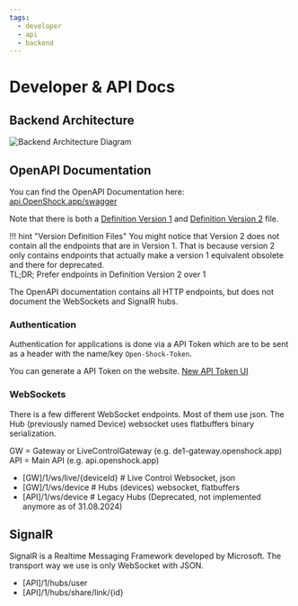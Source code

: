 ```yaml
---
tags:
  - developer
  - api
  - backend
---
```


# Developer & API Docs


## Backend Architecture

![Backend Architecture Diagram](../../static/developer/backend-architecture-overview.svg)


## OpenAPI Documentation

You can find the OpenAPI Documentation here: [api.OpenShock.app/swagger](https://api.openshock.app/swagger)

Note that there is both a [Definition Version 1](https://api.openshock.app/swagger/1/swagger.json) and [Definition Version 2](https://api.openshock.app/swagger/1/swagger.json) file.

!!! hint "Version Definition Files"
    You might notice that Version 2 does not contain all the endpoints that are in Version 1. That is because version 2 only contains endpoints that actually make a version 1 equivalent obsolete and there for deprecated.  
    TL;DR; Prefer endpoints in Definition Version 2 over 1

The OpenAPI documentation contains all HTTP endpoints, but does not document the WebSockets and SignalR hubs.

### Authentication

Authentication for applications is done via a API Token which are to be sent as a header with the name/key `Open-Shock-Token`.

You can generate a API Token on the website. [New API Token UI](https://next.openshock.app/settings/api-tokens)

### WebSockets

There is a few different WebSocket endpoints. Most of them use json. The Hub (previously named Device) websocket uses flatbuffers binary serialization.

GW = Gateway or LiveControlGateway (e.g. de1-gateway.openshock.app)
API = Main API (e.g. api.openshock.app)

- [GW]/1/ws/live/{deviceId} # Live Control Websocket, json
- [GW]/1/ws/device # Hubs (devices) websocket, flatbuffers
- [API]/1/ws/device # Legacy Hubs (Deprecated, not implemented anymore as of 31.08.2024)

## SignalR

SignalR is a Realtime Messaging Framework developed by Microsoft. The transport way we use is only WebSocket with JSON.

- [API]/1/hubs/user
- [API]/1/hubs/share/link/{id}
